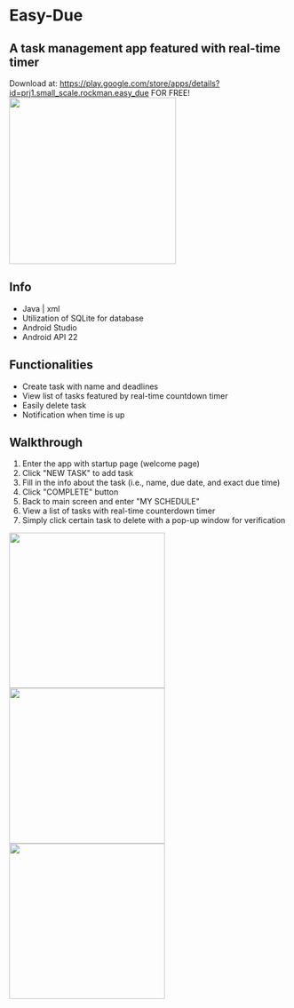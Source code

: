 # Easy-Due 
## A task management app featured with real-time timer
Download at: https://play.google.com/store/apps/details?id=prj1.small_scale.rockman.easy_due FOR FREE!
<img src="https://user-images.githubusercontent.com/30460622/38838375-a48c389a-418a-11e8-9738-3f7c5717a261.JPG" width="300">

## Info
- Java | xml
- Utilization of SQLite for database
- Android Studio
- Android API 22

## Functionalities
- Create task with name and deadlines
- View list of tasks featured by real-time countdown timer
- Easily delete task
- Notification when time is up

## Walkthrough
1. Enter the app with startup page (welcome page)
2. Click "NEW TASK" to add task
3. Fill in the info about the task (i.e., name, due date, and exact due time)
4. Click "COMPLETE" button
5. Back to main screen and enter "MY SCHEDULE"
6. View a list of tasks with real-time counterdown timer
7. Simply click certain task to delete with a pop-up window for verification

<img src="https://user-images.githubusercontent.com/30460622/38838071-737044a0-4189-11e8-8359-b696135be5c2.JPG" width="280"> <img src="https://user-images.githubusercontent.com/30460622/38838072-7389ba66-4189-11e8-8d16-3e04a459fd5a.JPG" width="280"> <img src="https://user-images.githubusercontent.com/30460622/38838070-735a3eb2-4189-11e8-9b22-cf4ae6a2a756.JPG" width="280">
